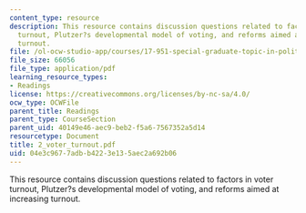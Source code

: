 ```yaml
---
content_type: resource
description: This resource contains discussion questions related to factors in voter
  turnout, Plutzer?s developmental model of voting, and reforms aimed at increasing
  turnout.
file: /ol-ocw-studio-app/courses/17-951-special-graduate-topic-in-political-science-political-behavior-fall-2005/04e3c9677adbb4223e135aec2a692b06_2_voter_turnout.pdf
file_size: 66056
file_type: application/pdf
learning_resource_types:
- Readings
license: https://creativecommons.org/licenses/by-nc-sa/4.0/
ocw_type: OCWFile
parent_title: Readings
parent_type: CourseSection
parent_uid: 40149e46-aec9-beb2-f5a6-7567352a5d14
resourcetype: Document
title: 2_voter_turnout.pdf
uid: 04e3c967-7adb-b422-3e13-5aec2a692b06
---
```

This resource contains discussion questions related to factors in voter turnout, Plutzer?s developmental model of voting, and reforms aimed at increasing turnout.